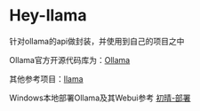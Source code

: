 # Hey-llama

针对ollama的api做封装，并使用到自己的项目之中

Ollama官方开源代码库为：[Ollama](https://github.com/ollama/ollama)

其他参考项目：[llama](https://github.com/meta-llama/llama)

Windows本地部署Ollama及其Webui参考 [初晴-部署](http://heyqing.top/blog/articles/138)

